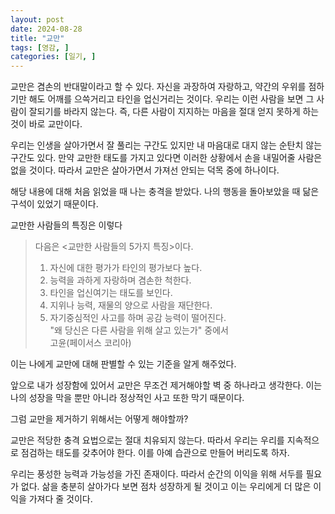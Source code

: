 ```yaml
---
layout: post
date: 2024-08-28
title: "교만"
tags: [영감, ]
categories: [일기, ]
---
```



교만은 겸손의 반대말이라고 할 수 있다. 자신을 과장하여 자랑하고, 약간의 우위를 점하기만 해도 어깨를 으쓱거리고 타인을 업신거리는 것이다. 우리는 이런 사람을 보면 그 사람이 잘되기를 바라지 않는다. 즉, 다른 사람이 지지하는 마음을 절대 얻지 못하게 하는 것이 바로 교만이다.


우리는 인생을 살아가면서 잘 풀리는 구간도 있지만 내 마음대로 대지 않는 순탄치 않는 구간도 있다. 만약 교만한 태도를 가지고 있다면 이러한 상황에서 손을 내밀어줄 사람은 없을 것이다. 따라서 교만은 살아가면서 가져선 안되는 덕목 중에 하나이다.


해당 내용에 대해 처음 읽었을 때 나는 충격을 받았다. 나의 행동을 돌아보았을 때 닮은 구석이 있었기 때문이다.


교만한 사람들의 특징은 이렇다


> 다음은 <교만한 사람들의 5가지 특징>이다.  
> 1. 자신에 대한 평가가 타인의 평가보다 높다.  
> 2. 능력을 과하게 자랑하며 겸손한 척한다.  
> 3. 타인을 업신여기는 태도를 보인다.  
> 4. 지위나 능력, 재물의 양으로 사람을 재단한다.  
> 5. 자기중심적인 사고를 하며 공감 능력이 떨어진다.  
> "왜 당신은 다른 사람을 위해 살고 있는가" 중에서  
> 고윤(페이서스 코리아)


이는 나에게 교만에 대해 판별할 수 있는 기준을 알게 해주었다.


앞으로 내가 성장함에 있어서 교만은 무조건 제거해야할 벽 중 하나라고 생각한다. 이는 나의 성장을 막을 뿐만 아니라 정상적인 사고 또한 막기 때문이다.


그럼 교만을 제거하기 위해서는 어떻게 해야할까?


교만은 적당한 충격 요법으로는 절대 치유되지 않는다.
따라서 우리는 우리를 지속적으로 점검하는 태도를 갖추어야 한다. 이를 아예 습관으로 만들어 버리도록 하자.


우리는 풍성한 능력과 가능성을 가진 존재이다. 따라서 순간의 이익을 위해 서두를 필요가 없다. 삶을 충분히 살아가다 보면 점차 성장하게 될 것이고 이는 우리에게 더 많은 이익을 가져다 줄 것이다.

